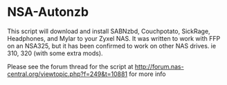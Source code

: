# NSA-Autonzb
This script will download and install SABNzbd, Couchpotato, SickRage, Headphones, and Mylar to your Zyxel NAS. It was written to work with FFP on an NSA325, but it has been confirmed to work on other NAS drives. ie 310, 320 (with some extra mods).

Please see the forum thread for the script at http://forum.nas-central.org/viewtopic.php?f=249&t=10881 for more info
